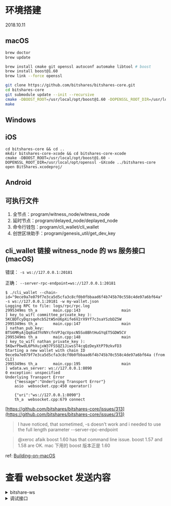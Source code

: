 # 环境搭建

2018.10.11

## macOS

```bash
brew doctor
brew update

brew install cmake git openssl autoconf automake libtool # boost
brew install boost@1.60
brew link --force openssl

git clone https://github.com/bitshares/bitshares-core.git
cd bitshares-core
git submodule update --init --recursive
cmake -DBOOST_ROOT=/usr/local/opt/boost@1.60 -DOPENSSL_ROOT_DIR=/usr/local/opt/openssl -DCMAKE_BUILD_TYPE=Release .
make
```

## Windows

## iOS
```
cd bitshares-core && cd .. 
mkdir bitshares-core-xcode && cd bitshares-core-xcode
cmake -DBOOST_ROOT=/usr/local/opt/boost@1.60 -DOPENSSL_ROOT_DIR=/usr/local/opt/openssl -GXcode ../bitshares-core
open BitShares.xcodeproj/
```

## Android

## 可执行文件

1. 全节点：program/witness_node/witness_node
2. 延时节点：program/delayed_node/deplayed_node
3. 命令行钱包：program/cli_wallet/cli_wallet
4. 创世区块助手：program/genesis_util/get_dev_key

## cli_wallet 链接 witness_node 的 ws 服务接口 (macOS)

错误： `-s ws://127.0.0.1:20181`

正确： `--server-rpc-endpoint=ws://127.0.0.1:20181`

```
$ ./cli_wallet --chain-id="9ece9a7e079f7e3ca5d5cfa3c8cf0b0fbbaad6f4b745b70c558c4de97a6bf64a" -s ws://127.0.0.1:20181 -w my-wallet.json
Logging RPC to file: logs/rpc/rpc.log
2995349ms th_a       main.cpp:143                  main                 ] key_to_wif( committee_private_key ): 5KCBDTcyDqzsqehcb52tW5nU6pXife6V2rX9Yf7c3saYSzbDZ5W
2995349ms th_a       main.cpp:147                  main                 ] nathan_pub_key: BTS6MRyAjQq8ud7hVNYcfnVPJqcVpscN5So8BhtHuGYqET5GDW5CV
2995349ms th_a       main.cpp:148                  main                 ] key_to_wif( nathan_private_key ): 5KQwrPbwdL6PhXujxW37FSSQZ1JiwsST4cqQzDeyXtP79zkvFD3
Starting a new wallet with chain ID 9ece9a7e079f7e3ca5d5cfa3c8cf0b0fbbaad6f4b745b70c558c4de97a6bf64a (from CLI)
2995349ms th_a       main.cpp:195                  main                 ] wdata.ws_server: ws://127.0.0.1:8090
0 exception: unspecified
Underlying Transport Error
    {"message":"Underlying Transport Error"}
    asio  websocket.cpp:450 operator()

    {"uri":"ws://127.0.0.1:8090"}
    th_a  websocket.cpp:679 connect
```

[https://github.com/bitshares/bitshares-core/issues/313](https://github.com/bitshares/bitshares-core/issues/313)

> I have noticed, that sometimed, -s doesn't work and i needed to use the full length parameter --server-rpc-endpoint

> @xeroc afaik boost 1.60 has that command line issue. boost 1.57 and 1.58 are OK.
  mac 下用的 boost 版本正是 1.60

ref: [Building-on-macOS](https://github.com/bitshares/bitshares-core/wiki/Building-on-OS-X)

# 查看 websocket 发送内容
<details>
<summary>bitshare-ws</summary>

修改 websocket_api.cpp send_** 函数：

```log
unlocked >>> import_key nathan "5KQwrPbwdL6PhXujxW37FSSQZ1JiwsST4cqQzDeyXtP79zkvFD3"
XXXX:{"id":8,"method":"call","params":[2,"lookup_account_names",[["nathan"]]]}

unlocked >>> upgrade_account nathan true
XXXX:{"id":9,"method":"call","params":[2,"lookup_account_names",[["nathan"]]]}
XXXX:{"id":10,"method":"call","params":[2,"get_global_properties",[]]}
XXXX:{"id":11,"method":"call","params":[2,"get_potential_signatures",[{"ref_block_num":0,"ref_block_prefix":0,"expiration":"1970-01-01T00:00:00","operations":[[8,{"fee":{"amount":1000000000,"asset_id":"1.3.0"},"account_to_upgrade":"1.2.17","upgrade_to_lifetime_member":true,"extensions":[]}]],"extensions":[],"signatures":[]}]]}
XXXX:{"id":12,"method":"call","params":[2,"get_required_signatures",[{"ref_block_num":0,"ref_block_prefix":0,"expiration":"1970-01-01T00:00:00","operations":[[8,{"fee":{"amount":1000000000,"asset_id":"1.3.0"},"account_to_upgrade":"1.2.17","upgrade_to_lifetime_member":true,"extensions":[]}]],"extensions":[],"signatures":[]},["BTS6MRyAjQq8ud7hVNYcfnVPJqcVpscN5So8BhtHuGYqET5GDW5CV"]]]}
XXXX:{"id":13,"method":"call","params":[2,"get_dynamic_global_properties",[]]}
XXXX:{"id":14,"method":"call","params":[3,"broadcast_transaction",[{"ref_block_num":0,"ref_block_prefix":0,"expiration":"2018-11-06T15:59:30","operations":[[8,{"fee":{"amount":1000000000,"asset_id":"1.3.0"},"account_to_upgrade":"1.2.17","upgrade_to_lifetime_member":true,"extensions":[]}]],"extensions":[],"signatures":["1f6b872d028fa1b8a6668f5e091c3d2dbba3b8d8a737b886e8750fb233f19835d044b9b406eb4c33c524b6eaa4b820db4fe8a7b9084b7dc1efd9e59e8b51e6c88a"]}]]}
```
</details>


<details>
<summary>调试接口</summary>
    
选择 cli_wallet -> Edit Scheme -> Run -> Arguments

增加两行 
-w
wallet.json

把 `genesis.json` & `wallet.json` 拷贝到 `~/repos/bitshares-core-xcode/programs/cli_wallet/Debug`
</details>
